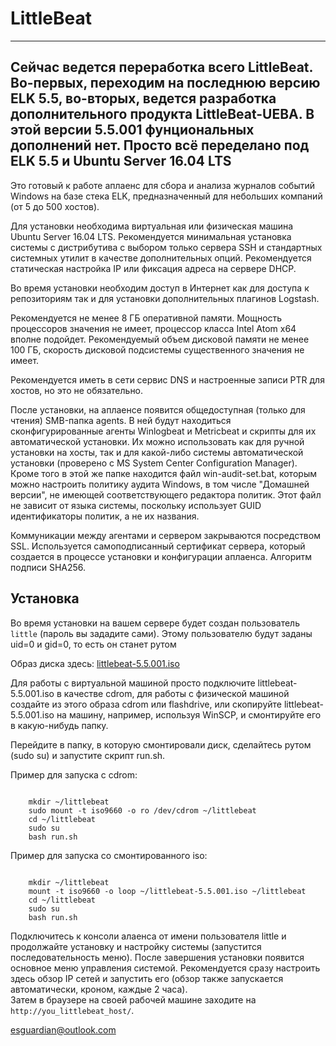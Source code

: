 # LittleBeat
---
Сейчас ведется переработка всего LittleBeat. Во-первых, переходим на последнюю версию ELK 5.5, во-вторых, ведется разработка дополнительного продукта LittleBeat-UEBA. В этой версии 5.5.001 фунциональных дополнений нет. Просто всё переделано под ELK 5.5 и Ubuntu Server 16.04 LTS
---
Это готовый к работе аплаенс для сбора и анализа журналов событий Windows на базе стека ELK, предназначенный для небольших компаний (от 5 до 500 хостов).   

Для установки необходима виртуальная или физическая машина Ubuntu Server 16.04 LTS. Рекомендуется минимальная установка системы с дистрибутива с выбором только сервера SSH и стандартных системных утилит в качестве дополнительных опций. Рекомендуется статическая настройка IP или фиксация адреса на сервере DHCP.

Во время установки необходим доступ в Интернет как для доступа к репозиториям так и для установки дополнительных плагинов Logstash.

Рекомендуется не менее 8 ГБ оперативной памяти. Мощность процессоров значения не имеет, процессор класса Intel Atom х64 вполне подойдет. Рекомендуемый объем дисковой памяти не менее 100 ГБ, скорость дисковой подсистемы существенного значения не имеет.

Рекомендуется иметь в сети сервис DNS и настроенные записи PTR для хостов, но это не обязательно. 

После установки, на аплаенсе появится общедоступная (только для чтения) SMB-папка agents. В ней будут находиться сконфигурированные агенты Winlogbeat и Metricbeat и скрипты для их автоматической установки. Их можно использовать как для ручной установки на хосты, так и для какой-либо системы автоматической установки (проверено с MS System Center Configuration Manager). Кроме того в этой же папке находится файл win-audit-set.bat, которым можно настроить политику аудита Windows, в том числе "Домашней версии", не имеющей соответствующего редактора политик. Этот файл не зависит от языка системы, поскольку использует GUID идентификаторы политик, а не их названия. 

Коммуникации между агентами и сервером закрываются посредством SSL. Используется самоподписанный сертификат сервера, который создается в процессе установки и конфигурации аплаенса. Алгоритм подписи SHA256.

## Установка

Во время установки на вашем сервере будет создан пользователь `little` (пароль вы зададите сами). Этому пользователю будут заданы uid=0 и gid=0, то есть он станет рутом

Образ диска здесь: [littlebeat-5.5.001.iso](https://1drv.ms/f/s!Al6nQoPiJAEjgYG5cIUqMBfPLcyeEXU)

Для работы с виртуальной машиной просто подключите littlebeat-5.5.001.iso в качестве cdrom, для работы с физической машиной создайте из этого образа cdrom или flashdrive, или скопируйте littlebeat-5.5.001.iso на машину, например, используя WinSCP, и смонтируйте его в какую-нибудь папку.

Перейдите в папку, в которую смонтировали диск, сделайтесь рутом (sudo su) и запустите скрипт run.sh.

Пример для запуска с cdrom:  

```
    
    mkdir ~/littlebeat
    sudo mount -t iso9660 -o ro /dev/cdrom ~/littlebeat
    cd ~/littlebeat
    sudo su
    bash run.sh

```

Пример для запуска со смонтированного iso:

```

    mkdir ~/littlebeat
    mount -t iso9660 -o loop ~/littlebeat-5.5.001.iso ~/littlebeat
    cd ~/littlebeat
    sudo su
    bash run.sh

```

Подключитесь к консоли алаенса от имени пользователя little и продолжайте установку и настройку системы (запустится последовательность меню). После завершения установки появится основное меню управления системой. Рекомендуется сразу настроить здесь обзор IP сетей и запустить его (обзор также запускается автоматически, кроном, каждые 2 часа).  
Затем в браузере на своей рабочей машине заходите на `http://you_littlebeat_host/`.


esguardian@outlook.com
